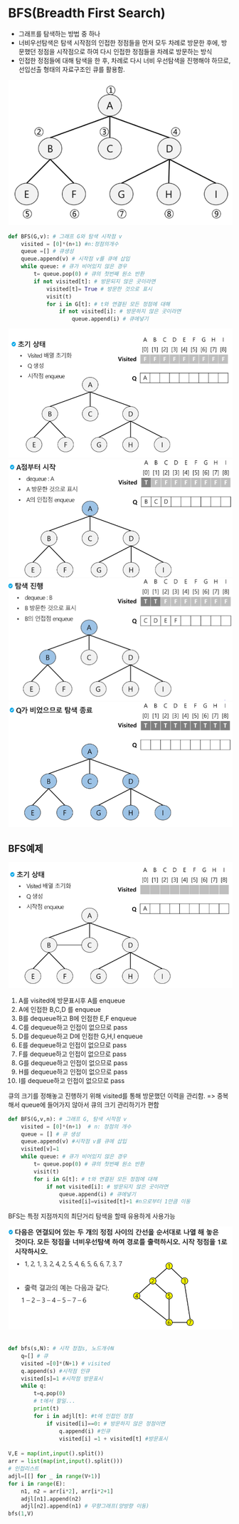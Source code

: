 # BFS(Breadth First Search)
* 그래프를 탐색하는 방법 중 하나
* 너비우선탐색은 탐색 시작점의 인접한 정점들을 먼저 모두 차례로 방문한 후에, 방문했던 정점을 시작점으로 하여 다시 인접한 정점들을 차례로 방문하는 방식
* 인접한 정점들에 대해 탐색을 한 후, 차례로 다시 너비 우선탐색을 진행해야 하므로, 선입선출 형태의 자료구조인 큐를 활용함.

![BFS 탐색](../%EC%9D%B4%EB%AF%B8%EC%A7%80/240216/BFS%ED%83%90%EC%83%89.PNG)
```py
def BFS(G,v): # 그래프 G와 탐색 시작점 v
    visited = [0]*(n+1) #n:정점의개수
    queue =[] # 큐생성
    queue.append(v) # 시작점 v를 큐에 삽입
    while queue: # 큐가 비어있지 않은 경우
        t= queue.pop(0) # 큐의 첫번째 원소 반환
        if not visited[t]: # 방문되지 않은 곳이라면
            visited[t]= True # 방문한 것으로 표시
            visit(t)
            for i in G[t]: # t와 연결된 모든 정점에 대해
                if not visited[i]: # 방문하지 않은 곳이라면
                    queue.append(i) # 큐에넣기

```
![BFS과정](../이미지/240216/BFS과정.PNG)
![BFS과정2](../이미지/240216/BFS과정2.PNG)
![BFS과정3](../이미지/240216/BFS과정3.PNG)
![BFS과정4](../이미지/240216/BFS과정4.PNG)

## BFS예제
![BFS예제](../이미지/240216/BFS예제.PNG)
1. A를 visited에 방문표시후 A를 enqueue
2. A에 인접한 B,C,D 를 enqueue
3. B를 dequeue하고 B에 인접한 E,F enqueue
4. C를 dequeue하고 인접이 없으므로 pass
5. D를 dequeue하고 D에 인접한 G,H,I enqueue
6. E를 dequeue하고 인접이 없으므로 pass
7. F를 dequeue하고 인접이 없으므로 pass
8. G를 dequeue하고 인접이 없으므로 pass
9. H를 dequeue하고 인접이 없으므로 pass
10. I를 dequeue하고 인접이 없으므로 pass

큐의 크기를 정해놓고 진행하기 위해 visited를 통해 방문했던 이력을 관리함. => 중복해서 queue에 들어가지 않아서 큐의 크기 관리하기가 편함

```py
def BFS(G,v,n): # 그래프 G, 탐색 시작점 v
    visited = [0]*(n+1)  # n: 정점의 개수
    queue = [] # 큐 생성
    queue.append(v) #시작점 v를 큐에 삽입
    visited[v]=1
    while queue: # 큐가 비어있지 않은 경우
        t= queue.pop(0) # 큐의 첫번째 원소 반환
        visit(t)
        for i in G[t]: # t와 연결된 모든 정점에 대해
            if not visited[i]: # 방문되지 않은 곳이라면
                queue.append(i) # 큐에넣기
                visited[i]=visited[t]+1 #n으로부터 1만큼 이동

```

BFS는 특정 지점까지의 최단거리 탐색을 할때 유용하게 사용가능



![연습문제](../이미지/240216/BFS연습문제.PNG)
```py

def bfs(s,N): # 시작 정점s, 노드개수N
    q=[] # 큐
    visited =[0]*(N+1) # visited
    q.append(s) #시작점 인큐
    visited[s]=1 #시작점 방문표시
    while q:
        t=q.pop(0)
        # t에서 할일...
        print(t)
        for i in adjl[t]: #t에 인접인 정점
            if visited[i]==0: # 방문하지 않은 정점이면
                q.append(i) #인큐
                visited[i] =1 + visited[t] #방문표시

V,E = map(int,input().split())
arr = list(map(int,input().split()))
# 인접리스트
adjl=[[] for _ in range(V+1)]
for i in range(E):
    n1, n2 = arr[i*2], arr[i*2+1]
    adjl[n1].append(n2)
    adjl[n2].append(n1) # 무향그래프(양방향 이동)
bfs(1,V)
```

